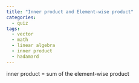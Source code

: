 ```yaml
---
title: "Inner product and Element-wise product"
categories:
  - quiz
tags:
  - vector
  - math
  - linear algebra
  - inner product
  - hadamard
---
```


inner product = sum of the element-wise product